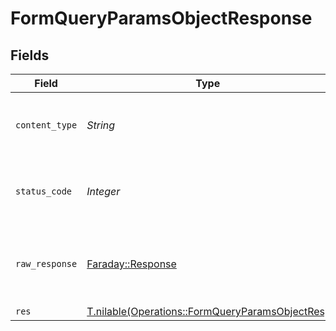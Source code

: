 # FormQueryParamsObjectResponse


## Fields

| Field                                                                                                  | Type                                                                                                   | Required                                                                                               | Description                                                                                            |
| ------------------------------------------------------------------------------------------------------ | ------------------------------------------------------------------------------------------------------ | ------------------------------------------------------------------------------------------------------ | ------------------------------------------------------------------------------------------------------ |
| `content_type`                                                                                         | *String*                                                                                               | :heavy_check_mark:                                                                                     | HTTP response content type for this operation                                                          |
| `status_code`                                                                                          | *Integer*                                                                                              | :heavy_check_mark:                                                                                     | HTTP response status code for this operation                                                           |
| `raw_response`                                                                                         | [Faraday::Response](https://www.rubydoc.info/gems/faraday/Faraday/Response)                            | :heavy_minus_sign:                                                                                     | Raw HTTP response; suitable for custom response parsing                                                |
| `res`                                                                                                  | [T.nilable(Operations::FormQueryParamsObjectRes)](../../models/operations/formqueryparamsobjectres.md) | :heavy_minus_sign:                                                                                     | OK                                                                                                     |